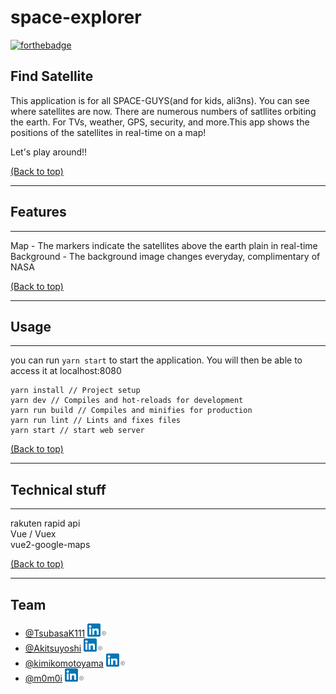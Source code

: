 # space-explorer
[![forthebadge](https://forthebadge.com/images/badges/built-with-love.svg)](https://forthebadge.com)

## Find Satellite
This application is for all SPACE-GUYS(and for kids, ali3ns). You can see where satellites are now. There are numerous numbers of satllites orbiting the earth. For TVs, weather, GPS, security, and more.This app shows the positions of the satellites in real-time on a map!

Let's play around!!

[(Back to top)](#space-explorer)

---

## Features
---
Map - The markers indicate the satellites above the earth plain in real-time  
Background - The background image changes everyday, complimentary of NASA

[(Back to top)](#space-explorer)

---



## Usage
---
you can run `yarn start` to start the application. You will then be able to access it at localhost:8080
```
yarn install // Project setup
yarn dev // Compiles and hot-reloads for development
yarn run build // Compiles and minifies for production
yarn run lint // Lints and fixes files
yarn start // start web server
```

[(Back to top)](#space-explorer)

---

## Technical stuff
---
rakuten rapid api  
Vue / Vuex  
vue2-google-maps

[(Back to top)](#space-explorer)

---
## Team
- [@TsubasaK111](https://github.com/TsubasaK111) [![LikedIn](./img/In-2C-21px-r.png)](https://www.linkedin.com/in/tsubasakondo/)
- [@Akitsuyoshi](https://github.com/Akitsuyoshi) [![LikedIn](./img/In-2C-21px-r.png)](https://www.linkedin.com/in/tsuyoshi-akiyama-ab632a90)
- [@kimikomotoyama](https://github.com/kimikomotoyama) [![LikedIn](./img/In-2C-21px-r.png)](https://www.linkedin.com/in/kimiko-motoyama-54a198132)
- [@m0m0i](https://github.com/m0m0i) [![LikedIn](./img/In-2C-21px-r.png)](https://www.linkedin.com/in/hiroyuki-momoi-52270428)
